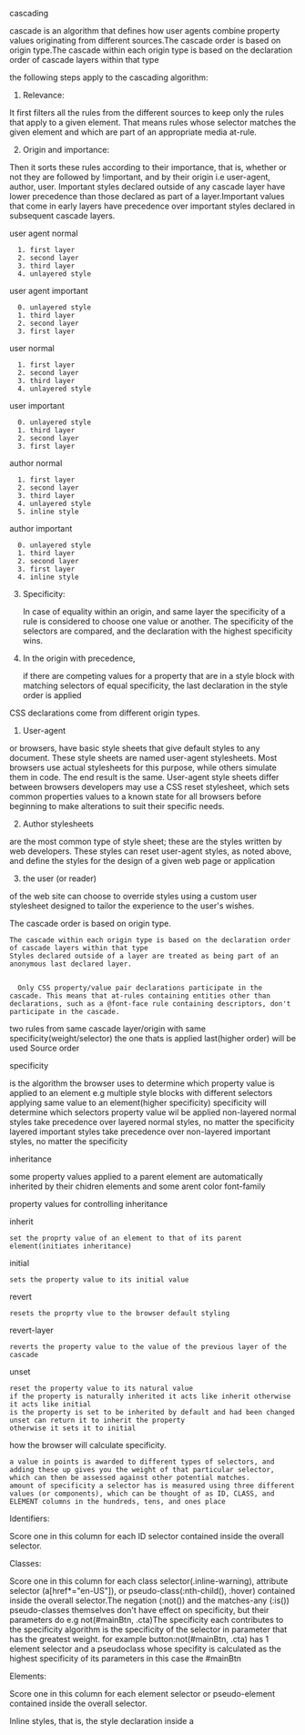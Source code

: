 cascading

  cascade is an algorithm that defines how user agents combine property values originating from different sources.The cascade order is based on origin type.The cascade within each origin type is based on the declaration order of cascade layers within that type
  


the following steps apply to the cascading algorithm:


1. Relevance:

  It first filters all the rules from the different sources to keep only the rules that apply to a given element. That means rules whose selector matches the given element and which are part of an appropriate media at-rule.


2. Origin and importance: 

  Then it sorts these rules according to their importance, that is, whether or not they are followed by !important, and by their origin i.e user-agent, author, user.  Important styles declared outside of any cascade layer have lower precedence than those declared as part of a layer.Important values that come in early layers have precedence over important styles declared in subsequent cascade layers.


  user agent normal

      1. first layer
      2. second layer
      3. third layer
      4. unlayered style

  user agent important

      0. unlayered style
      1. third layer
      2. second layer
      3. first layer
      
  user normal

      1. first layer
      2. second layer
      3. third layer
      4. unlayered style

  user important

      0. unlayered style
      1. third layer
      2. second layer
      3. first layer

  author normal

      1. first layer
      2. second layer
      3. third layer
      4. unlayered style
      5. inline style

  author important

      0. unlayered style
      1. third layer
      2. second layer
      3. first layer
      4. inline style


3. Specificity:

    In case of equality within an origin, and same layer the specificity of a rule is considered to choose one value or another. The specificity of the selectors are compared, and the declaration with the highest specificity wins.


4.  In the origin with precedence,

     if there are competing values for a property that are in a style block with matching selectors of equal specificity, the last declaration in the style order is applied


CSS declarations come from different origin types.

1. User-agent

  or browsers, have basic style sheets that give default styles to any document. These style sheets are named user-agent stylesheets. Most browsers use actual stylesheets for this purpose, while others simulate them in code. The end result is the same.
  User-agent style sheets differ between browsers developers may use a CSS reset stylesheet, which sets common properties values to a known state for all browsers before beginning to make alterations to suit their specific needs.

2. Author stylesheets 

  are the most common type of style sheet; these are the styles written by web developers. These styles can reset user-agent styles, as noted above, and define the styles for the design of a given web page or application

3. the user (or reader) 

  of the web site can choose to override styles using a custom user stylesheet designed to tailor the experience to the user's wishes. 

  The cascade order is based on origin type. 

    The cascade within each origin type is based on the declaration order of cascade layers within that type
    Styles declared outside of a layer are treated as being part of an anonymous last declared layer.


      Only CSS property/value pair declarations participate in the cascade. This means that at-rules containing entities other than declarations, such as a @font-face rule containing descriptors, don't participate in the cascade.




two rules from same cascade layer/origin with same specificity(weight/selector) the one thats is applied last(higher order) will be used
Source order

specificity

  is the algorithm the browser uses to determine which property value is applied to an element
  e.g multiple style blocks with different selectors applying same value to an element(higher specificity)
  specificity will determine which selectors property value wil be applied 
  non-layered normal styles take precedence over layered normal styles, no matter the specificity
  layered important styles take precedence over non-layered important styles, no matter the specificity

  
inheritance

  some property values applied to a parent element are automatically inherited by their chidren elements and some arent 
  color font-family


property values for controlling inheritance 

  inherit

    set the proprty value of an element to that of its parent element(initiates inheritance)
  initial

    sets the property value to its initial value

  revert

    resets the proprty vlue to the browser default styling

  revert-layer

    reverts the property value to the value of the previous layer of the cascade

  unset

    reset the property value to its natural value
    if the property is naturally inherited it acts like inherit otherwise it acts like initial
    is the property is set to be inherited by default and had been changed  unset can return it to inherit the property
    otherwise it sets it to initial


 how the browser will calculate specificity.

    a value in points is awarded to different types of selectors, and adding these up gives you the weight of that particular selector, which can then be assessed against other potential matches.
    amount of specificity a selector has is measured using three different values (or components), which can be thought of as ID, CLASS, and ELEMENT columns in the hundreds, tens, and ones place


Identifiers: 
  
  Score one in this column for each ID selector contained inside the overall selector.


Classes: 

  Score one in this column for each class selector(.inline-warning), attribute selector (a[href*="en-US"]), or pseudo-class(:nth-child(), :hover) contained inside the overall selector.The negation (:not()) and the matches-any (:is()) pseudo-classes themselves don't have effect on specificity, but their parameters do e.g not(#mainBtn, .cta)The specificity each contributes to the specificity algorithm is the specificity of the selector in parameter that has the greatest weight. for example button:not(#mainBtn, .cta)
  has 1 element selector and a pseudoclass whose specifity is calculated as the highest specificity of its parameters in this case the 
  #mainBtn


Elements: 

  Score one in this column for each element selector or pseudo-element contained inside the overall selector.
  
  Inline styles, that is, the style declaration inside a <style> attribute take precedence over all normal styles, no matter the specificity.

    There are three factors to consider, listed here in increasing order of importance. Later ones overrule earlier ones

      Source order

      Specificity
      
      Importance


The effect of CSS location

  it is important to note that the precedence of a CSS declaration depends on what stylesheet and cascade layer it is specified in.
  possible for users to set custom stylesheets to override the developer's styles
  declare developer styles in cascade layers
  you can make non-layered styles override styles declared in layers
  you can make styles declared in later layers override styles from earlier declared layers
  you can import the external stylesheet into a cascade layer so that all of your styles easily override the imported styles without worrying about third-party selector specificity.


Order of overriding declarations

  1. Declarations in user agent style sheets (e.g. the browser's default styles, used when no other styling is set).
  2. Declarations in user stylesheets  (custom styles set by a user).
  3. Declarations in author stylesheets (these are the styles set by us, the web developers).
  4. Important declarations in author style sheets
  5. Important declarations in user style sheets
  6. Important declarations in user agent style sheets



      When you declare CSS in cascade layers, the order of precedence is determined by the order in which the layers are declared
      CSS styles declared outside of any layer are combined together, in the order in which those styles are declared, into an unnamed layer, as if it were the last declared layer.
      later layers take precedence over earlier defined layers except for the important declarations, which take precedence over all other declarations.

      When you have multiple style blocks in different layers providing competing values for a property on a single element
      the layer in which the styles are declared determine the precedence
      Specifity between layers doesn't matter, but specificity within a single layer still does.

    Precedence Order,	Style Origin,	Importance

        user-agent - first declared layer	normal
        user-agent - last declared layer
        user-agent - unlayered styles

   
        user - first declared layer	normal
        user - last declared layer
        user - unlayered styles

        author - first declared layer	normal
        author - last declared layer
        author - unlayered styles
        inline style

        animations	

        author - unlayered styles	!important
        author - last declared layer
        author - first declared layer
        inline style

        user - unlayered styles	!important
        user - last declared layer
        user - first declared styles

        user-agent - unlayered styles	!important
        user-agent - last declared layer
        user-agent - first declared styles

    	  transitions	


Resetting styles

  After your content has finished altering styles, it may find itself in a situation where it needs to restore them to a known state. This may happen in cases of animations, theme changes, and so forth.The CSS property all lets you quickly set (almost) everything in CSS back to a known state.

    all lets you opt to immediately restore all properties to:

      1. initial (default) state  
      2. a specific origin (the user-agent stylesheet, the author stylesheet, or the user stylesheet unset
      3. the state inherited from the previous level of the cascade  revert layer

    Important styles declared outside of any cascade layer have lower precedence than those declared as part of a layer



SELECTORS

  ID 

  CLASSES

  TYPE/ELEMENTS

  PSEUDO-CLASSES selects elements that are in a specific state,

  PSEUDO-ELEMENTS style part of an element other than the element itself

  universal selector *


      article :first-child selects all the first children of the article element

      article:first-child selects any article element that is the first child of its parent

  Child combinator >

    It matches only those elements matched by the second selector that are the direct children of elements matched by the first
    Descendant elements further down the hierarchy don't match
    article > p selects all the paragraphs that are direct children of the article element

  Descendant combinator (" ")

    typically represented by a single space (" ") character
    two selectors such that elements matched by the second selector are selected if they have an ancestor (parent, parent's parent, parent's parent's parent, etc) element matching the first selector.
    article p selects all the paragraphs that are descendants of the article element 
    Selectors that utilize a descendant combinator are called descendant selectors.


  Adjacent sibling combinator

    The adjacent sibling selector (+) is placed between two CSS selectors. 
    It matches only those elements matched by the second selector that are <i>the next sibling</i> (immediately preceded) element of the first selector. they have to be directly adjacent to each other.
    p + img

  General sibling combinator

    select siblings of an element even if they are not directly adjacent to the element itself.
    article ~ p selects all the incidences of p that are  anywhere after img element and may not be immediate siblings
    the ~ combinator is used to select siblings of an element, even if they are not directly adjacent to the element itself.


      trageting classes on particluar elements use the type.class notation



  targeting elements by attribute

    li[class] selects all the list items that have the class attribute
    li[class="a"] selects all the list items that have the class attribute set to "a" and no other clases
    li[class~="a"] selects all the list items that have the class attribute set to "a" or another space-separated  class "b" and no other classes


  Substring matching selectors

    li[class^="box-"] selects all the list items that have the class attribute set to a value that starts with "box-"
    li[class$="-box"] selects all the list items that have the class attribute set to a value that ends with "-box"
    li[class*="-box"] selects all the list items that have the class attribute set to a value that contains "-box" anywhere in the value

      Element indices are 1-based.









The box model

Everything in CSS has a box around.

two types of boxes

  1. block box
  2. inline box

TYPES OF DISPLAY

  OUTER DISPLAY TYPE - BLOCK, INLINE

  INNER DISPLAY TYPE - flex, inline-flex, inline-block, block-inline, inline-block, none


block box

  The box will break onto a new line.
  The width and height properties are respected.
  Padding, margin and border will cause other elements to be pushed away from the box
  The box will extend in the inline direction to fill the space available in its container. In most cases, the box will become as wide as its container, filling up 100% of the space available.

inline box

  The box will not break onto a new line.
  The width and height properties will not apply
  Vertical padding, margins, and borders will apply but will not cause other inline boxes to move away from the box.
  Horizontal padding, margins, and borders will apply and will cause other inline boxes to move away from the box.
  Some HTML elements, such as <a>, <span>, <em> and <strong> use inline as their outer display type by default.

CSS box model

  how the different parts of a box — margin, border, padding, and content — work together to create a box that you can see on a page
  Content box: The area where your content is displayed; size it using properties like inline-size and block-size or width and height.
  Padding box: The padding sits around the content as white space; size it using padding and related properties.
  Border box: The border box wraps the content and any padding; size it using border and related properties.
  Margin box: The margin is the outermost layer, wrapping the content, padding, and border as whitespace between this box and other elements; size it using margin and related properties.


The standard CSS box model

  Any padding and border is added to the content box width to get the full width occupied by the box.
  the margin is not counted towards the actual size of the box — sure, it affects the total space that the box will take up on the page, but only the space outside the box.
    .box {
      box-sizing: content-box;
    }

The alternative CSS box 

  any width is the width of the visible box on the page.The content area width is that width minus the width for the padding and border.
  No need to add up the border and padding to get the real size of the box.


    html {
      box-sizing: border-box;
    }
    *, *::before, *::after {
      box-sizing: inherit;
    }



Margin

  The margin is an invisible space around your box. It pushes other elements away from the box.
  Margins can have positive or negative values. Setting a negative margin on one side of your box can cause it to overlap other things on the page.

Margin collapsing

  The top and bottom margins of blocks are sometimes combined (collapsed) into a single margin whose size is the largest of the individual margins (or just one of them, if they are equal), 


  two elements whose margins touch have positive or negative margins:
    1. Two positive margins will combine to become one margin. Its size will be equal to the largest individual margin.
    2. Two negative margins will combine to become one margin. Its size will be equal to the smallest individual margin. the one closest to zero
    3. If one margin is negative, its value will be subtracted from the total.


Margin collapsing occurs in three basic cases:

  Adjacent siblings

    The margins of adjacent siblings are collapsed into a single margin.
  No content separating parent and descendants
    The margins of the parent and descendants are collapsed into a single margin.
    If there is no border, padding, inline part The collapsed margin ends up outside the parent.
  Empty blocks
  If there is no border, padding, inline content, height, or min-height to separate a block's margin-top from its margin-bottom, then its top and bottom margins collapse.




Borders

    The border is drawn between the margin and the padding of a box. If you are using the standard box model, the size of the border is added to the width and padding of the box. If you are using the alternative box model then the size of the border makes the content box smaller as it takes up some of that available width and height.





Padding

  The padding sits between the border and the content area and is used to push the content away from the border. Unlike margins, you cannot have a negative padding. Any background applied to your element will display behind the padding.


display: inline-block

  special value of display, which provides a middle ground between inline and block
  use it if you do not want an item to break onto a new line but you want its height and width to be respected
  unlike inline
    The width and height properties are respected.
    padding, margin, and border will cause other elements to be pushed away from the box.
    It does not, however, break onto a new line,

      for example a span with a width height padding and border appllied to it
      the height and width are ignored
      the vertical margin padding and border apply but do not make the sorrounding items respect the width and height of the span
      the horizontal margin padding and border apply and make the surrounding items respect horizontal space
      if you add inline block the item doesnt break to ane wline but its vertical border margin and padding apply and make the surrounding items respect the height of the span

      when padding of an inline element appears to overlap the border of the parent block set the display of the element to inline-block so that its vertical space is respected

  ![box-model](https://developer.mozilla.org/en-US/docs/Learn/CSS/Building_blocks/The_box_model/box-model-devtools.png)


  A writing mode in CSS refers to whether the text is running horizontally or vertically. The writing-mode  property lets us switch from one writing mode to another.

  writing-mode: horizontal-tb

    a writing mode that is written horizontally and block direction from the top of the page to the bottom of the page. 
    block-top to bottom inline block-left to right


        ![horizontal-writin](https://developer.mozilla.org/en-US/docs/Learn/CSS/Building_blocks/Handling_different_text_directions/horizontal-tb.png)

  writing-mode: vertical-lr

    this is a writing mode that is written vertically and block direction is from left to right. 
    block-left to right inline block-top to bottom
  writing-mode: vertical-rl

  ![left-right](https://developer.mozilla.org/en-US/docs/Learn/CSS/Building_blocks/Handling_different_text_directions/vertical.png)

    this is a writing mode that is written vertically and  block flows from right to left.
    block-right to left inline top to bottom



    When we switch the writing mode, we are changing which direction is block and which is inline.

      In a horizontal-tb writing mode the block direction runs from top to bottom;
      In a vertical-lr writing mode the block direction runs from left to right;
      In a vertical-rl writing mode the block direction runs from right to left.

  block dimension is always the direction blocks are displayed on the page in the writing mode in use
  inline dimension is always the direction a sentence flows.
      ![alt text](https://developer.mozilla.org/en-US/docs/Learn/CSS/Building_blocks/Handling_different_text_directions/horizontal-tb.png)

Logical properties and values (flow relative versions of the physical properties)

  two boxes again — one with a horizontal-tb writing mode and one with vertical-rl. I have given both of these boxes a width. You can see that when the box is in the vertical writing mode, it still has a width, and this is causing the text to overflow.
  When we're in a vertical writing mode we want the box to expand in the block dimension just like it does in the horizontal mode
  CSS has recently developed a set of mapped properties. These essentially replace physical properties — things like width and height — with logical, or flow relative versions.
  The property mapped to width when in a horizontal writing mode is called inline-size  it refers to the size in the inline dimension
  The property for height is named block-size and is the size in the block dimension.
  margin-block-start and margin-block-end are the margins in the block dimension. top to bottom
  margin-inline-start and margin-inline-end are the margins in the inline dimension. left to right
  padding-block-start and padding-block-end are the paddings in the block dimension. top to bottom
  padding-inline-start and padding-inline-end are the paddings in the inline dimension. left to right

  margin-block-start — this will always refer to the margin at the start of the block dimension.
  margin-block-end — this will always refer to the margin at the end of the block dimension.
  margin-inline-start — this will always refer to the margin at the start of the inline dimension.
  margin-inline-end — this will always refer to the margin at the end of the inline dimension.

  top - block-start
  bottom - block-end
  left - inline-start
  right - inline-end


  Block Formatting Context

  when you use a value of overflow such as scroll or auto, you create a Block Formatting Context
  The content of the box that you have changed the value of overflow for acquires a self-contained layout. Content outside the container cannot poke into the container, and nothing can poke out of that container into the surrounding layout. This enables scrolling behavior


CSS values and units

  Lengths

    The numeric type you will come across most frequently is <length>. For example, 10px (pixels) or 30em. There are two types of lengths used in CSS — relative and absolute.
    Absolute length units

      they are not relative to anything else, and are generally considered to always be the same size.
          Unit	Name	Equivalent to
          cm	Centimeters	1cm = 37.8px = 25.2/64in
          mm	Millimeters	1mm = 1/10th of 1cm
          Q	Quarter-millimeters	1Q = 1/40th of 1cm
          in	Inches	1in = 2.54cm = 96px
          pc	Picas	1pc = 1/6th of 1in
          pt	Points	1pt = 1/72nd of 1in
          px	Pixels	1px = 1/96th of 1in
      
      Relative length units

      are relative to something else, perhaps the size of the parent element's font, or the size of the viewport.
          Unit	Relative to
          em	Font size of the parent, in the case of typographical properties like font-size, and font size of the element itself, in the case of other properties like width
          ex	x-height of the element's font.
          ch	The advance measure (width) of the glyph "0" of the element's font.
          rem	The root element's font size.
          lh	Line height of the element.
          rlh	Line height of the root element. When used on the font-size or line-height properties of the root element, it refers to the properties' initial value.
          vw	1% of the viewport's width.
          vh	1% of the viewport's height.
          vmin	1% of the viewport's smaller dimension.
          vmax	1% of the viewport's larger dimension.
          vb	1% of the size of the initial containing block in the direction of the root element's block axis.
          vi	1% of the size of the initial containing block in the direction of the root element's inline axis


ems and rems

     the em unit means "my parent element's font-size" in the case of typography. The <li> elements inside a <ul> parent with a font-size of 1.3ems take their sizing from their parent (1.3 x parentfontsize). So each successive level of nesting gets progressively larger, as each has its font size set to 1.3em — 1.3 times its parent's font size.
     
     rem unit means "The root element's font-size" (rem stands for "root em"). The <li> elements inside the <ul> with a font-size of 1.3 rem and html root of 16px take their sizing from the root element (<html> i.e 16px x 1.3). This means that each successive level of nesting does not keep getting larger.
   
Percentages

    percentages is that they are always set relative to some other value
    if you set an element's font-size as a percentage, it will be a percentage of the font-size of the element's parent.
    If you use a percentage for a width value, it will be a percentage of the width of the parent.


Color
    The standard color system available in modern computers supports 24-bit colors which allows the display of about 16.7 million distinct colors via a combination of different red, green and blue channels with 256 different values per channel (256 x 256 x 256 = 16,777,216)

    Hexadecimal RGB values

        Each pair of values represents one of the channels — red, green and blue
        each hexa color value  can take one of 16 values between 0 and f (which represents 15) that total up to 256

        0, 1, 2, 3, 4, 5, 6, 7, 8, 9, a, b, c, d, e, f
        256 156 0
        #ff9c00



Functions

  calc()
  
     using calc() to make the box 20% + 100px wide.The 20% is calculated from the width of the parent container

Sizing items in CSS
     you can size by:

     1. Setting a specific size

      give it specific width and height values, and it will now have that size no matter what content is placed into it
      overflow might be a problem with this
    
    2. Using a percentage
    percentages resolve against the size of the containing block
    In the case of a box inside another container, if you give the child box a percentage width it will be a percentage of the width of the parent container.When you use margin and padding set in percentages, the value is calculated from the inline size of the containing block(width)
    have equal-sized margins and padding all around the box.

    3.min- and max- sizes

    a box that might contain a variable amount of content, and you always want it to be at least a certain height, you could set the min-height property on it.The box will always be at least this height, but will then grow taller if there is more content than the box has space for at its minimum height.
    A common use of max-width is to cause images to scale down if there is not enough space to display them at their intrinsic width while making sure they don't become larger than that width
    if you were to set width: 100% on an image, it would be 100% of the width of the containing block. if its intrinsic width was smaller than its container, the image would be forced to stretch and become larger, causing it to look pixelated
    This technique is used to make images responsive, so that when viewed on a smaller device they scale down appropriately.
    
    Viewport units
    The viewport — which is the visible area of your page in the browser you are using to view a site — is the area that the user can see.1vh is equal to 1% of the viewport height, and 1vw is equal to 1% of the viewport width. 



Use table-layout: fixed to create a more predictable table layout that allows you to easily set column widths by setting width on their headings (<th>).
